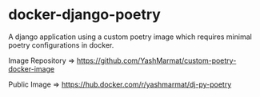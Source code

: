 # docker-django-poetry

A django application using a custom poetry image which requires minimal poetry configurations in docker.

Image Repository => https://github.com/YashMarmat/custom-poetry-docker-image

Public Image => https://hub.docker.com/r/yashmarmat/dj-py-poetry
